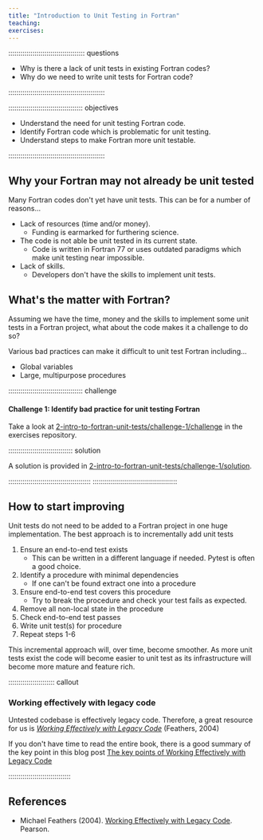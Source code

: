 ```yaml
---
title: "Introduction to Unit Testing in Fortran"
teaching:
exercises:
---
```


:::::::::::::::::::::::::::::::::::::: questions 

- Why is there a lack of unit tests in existing Fortran codes?
- Why do we need to write unit tests for Fortran code?

::::::::::::::::::::::::::::::::::::::::::::::::

::::::::::::::::::::::::::::::::::::: objectives

- Understand the need for unit testing Fortran code.
- Identify Fortran code which is problematic for unit testing.
- Understand steps to make Fortran more unit testable.

::::::::::::::::::::::::::::::::::::::::::::::::

## Why your Fortran may not already be unit tested

Many Fortran codes don't yet have unit tests. This can be for a number of reasons...

- Lack of resources (time and/or money).
    - Funding is earmarked for furthering science.
- The code is not able be unit tested in its current state.
    - Code is written in Fortran 77 or uses outdated paradigms which make unit testing near impossible.
- Lack of skills.
    - Developers don't have the skills to implement unit tests.

## What's the matter with Fortran?

Assuming we have the time, money and the skills to implement some unit tests in a Fortran project, what about the code makes it a challenge to do so?

Various bad practices can make it difficult to unit test Fortran including...

- Global variables
- Large, multipurpose procedures

::::::::::::::::::::::::::::::::::::: challenge 

#### Challenge 1: Identify bad practice for unit testing Fortran

Take a look at [2-intro-to-fortran-unit-tests/challenge-1/challenge](https://github.com/UCL-ARC/fortran-unit-testing-exercises/tree/main/episodes/2-intro-to-fortran-unit-tests/challenge-1/challenge) in the exercises repository.

:::::::::::::::::::::::::::::::: solution

A solution is provided in [2-intro-to-fortran-unit-tests/challenge-1/solution](https://github.com/UCL-ARC/fortran-unit-testing-exercises/tree/main/episodes/2-intro-to-fortran-unit-tests/challenge-1/solution).

:::::::::::::::::::::::::::::::::::::::::
::::::::::::::::::::::::::::::::::::::::::

## How to start improving

Unit tests do not need to be added to a Fortran project in one huge implementation. The best approach is to incrementally add unit tests 

1. Ensure an end-to-end test exists
    - This can be written in a different language if needed. Pytest is often a good choice.
2. Identify a procedure with minimal dependencies 
    - If one can't be found extract one into a procedure
3. Ensure end-to-end test covers this procedure
    - Try to break the procedure and check your test fails as expected.
4. Remove all non-local state in the procedure
5. Check end-to-end test passes
6. Write unit test(s) for procedure
7. Repeat steps 1-6

This incremental approach will, over time, become smoother. As more unit tests exist the code will become easier to unit test as its infrastructure will become more mature and feature rich.

::::::::::::::::::::::: callout

### Working effectively with legacy code

Untested codebase is effectively legacy code. Therefore, a great resource for us is *[Working Effectively with Legacy Code](https://search.worldcat.org/title/660166658)* (Feathers, 2004)

If you don't have time to read the entire book, there is a good summary of the key point in this blog post [The key points of Working Effectively with Legacy Code](https://understandlegacycode.com/blog/key-points-of-working-effectively-with-legacy-code/)

:::::::::::::::::::::::::::::::

## References 

- Michael Feathers (2004). [Working Effectively with Legacy Code](https://search.worldcat.org/title/660166658). Pearson.
